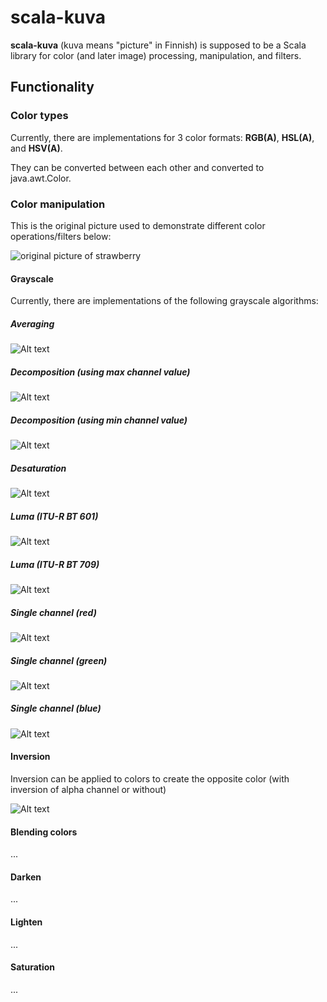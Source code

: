 # scala-kuva

**scala-kuva** (kuva means "picture" in Finnish) is supposed to be a Scala library for color (and later image) processing, manipulation, and filters.

## Functionality
### Color types

Currently, there are implementations for 3 color formats: **RGB(A)**, **HSL(A)**, and **HSV(A)**.

They can be converted between each other and converted to java.awt.Color.

### Color manipulation

This is the original picture used to demonstrate different color operations/filters below:

![original picture of strawberry](src/main/resources/source/strawberry.png)


#### Grayscale

Currently, there are implementations of the following grayscale algorithms:

##### Averaging 
![Alt text](src/main/resources/result/grayscale_averaging_strawberry.png)

##### Decomposition (using max channel value)
![Alt text](src/main/resources/result/grayscale_decomposition_max_strawberry.png)

##### Decomposition (using min channel value)
![Alt text](src/main/resources/result/grayscale_decomposition_min_strawberry.png)

##### Desaturation 
![Alt text](src/main/resources/result/grayscale_desaturation_strawberry.png)

##### Luma (ITU-R BT 601)
![Alt text](src/main/resources/result/grayscale_luma_bt601_strawberry.png)

##### Luma (ITU-R BT 709)
![Alt text](src/main/resources/result/grayscale_luma_bt709_strawberry.png)

##### Single channel (red)
![Alt text](src/main/resources/result/grayscale_single_color_channel_red_strawberry.png)

##### Single channel (green)
![Alt text](src/main/resources/result/grayscale_single_color_channel_green_strawberry.png)

##### Single channel (blue)
![Alt text](src/main/resources/result/grayscale_single_color_channel_blue_strawberry.png)

#### Inversion

Inversion can be applied to colors to create the opposite color (with inversion of alpha channel or without)


![Alt text](src/main/resources/result/color_inversion_strawberry.png)

#### Blending colors
...
#### Darken
...
#### Lighten
...
#### Saturation
...
